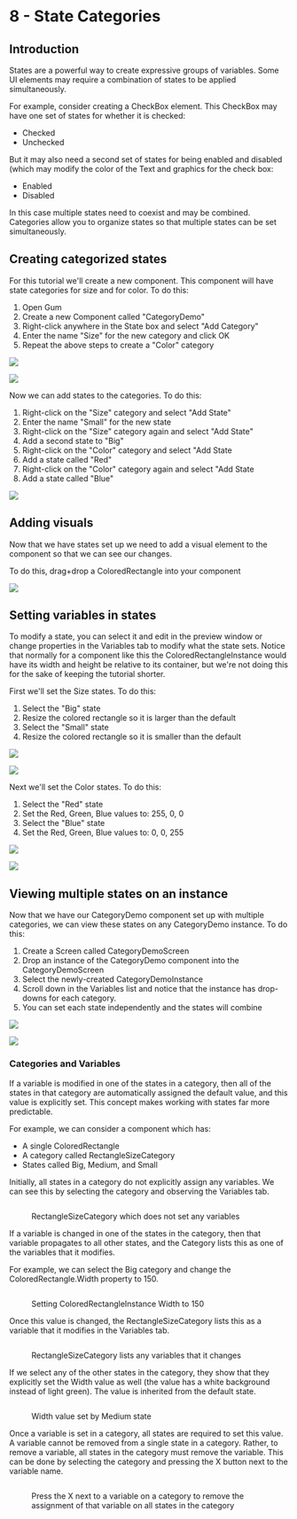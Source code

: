 # 8 - State Categories

## Introduction

States are a powerful way to create expressive groups of variables. Some UI elements may require a combination of states to be applied simultaneously.

For example, consider creating a CheckBox element. This CheckBox may have one set of states for whether it is checked:

* Checked
* Unchecked

But it may also need a second set of states for being enabled and disabled (which may modify the color of the Text and graphics for the check box:

* Enabled
* Disabled

In this case multiple states need to coexist and may be combined. Categories allow you to organize states so that multiple states can be set simultaneously.

## Creating categorized states

For this tutorial we'll create a new component. This component will have state categories for size and for color. To do this:

1. Open Gum
2. Create a new Component called "CategoryDemo"
3. Right-click anywhere in the State box and select "Add Category"
4. Enter the name "Size" for the new category and click OK
5. Repeat the above steps to create a "Color" category

![](../../../.gitbook/assets/GumAddCategoryCalledSize.PNG)

![](../../../.gitbook/assets/GumAddCategory.png)

Now we can add states to the categories. To do this:

1. Right-click on the "Size" category and select "Add State"
2. Enter the name "Small" for the new state
3. Right-click on the "Size" category again and select "Add State"
4. Add a second state to "Big"
5. Right-click on the "Color" category and select "Add State
6. Add a state called "Red"
7. Right-click on the "Color" category again and select "Add State
8. Add a state called "Blue"

![](../../../.gitbook/assets/GumStatesInCategories.PNG)

## Adding visuals

Now that we have states set up we need to add a visual element to the component so that we can see our changes.

To do this, drag+drop a ColoredRectangle into your component

![](<../../../.gitbook/assets/GumColoredRectangleInComponent (1).PNG>)

## Setting variables in states

To modify a state, you can select it and edit in the preview window or change properties in the Variables tab to modify what the state sets. Notice that normally for a component like this the ColoredRectangleInstance would have its width and height be relative to its container, but we're not doing this for the sake of keeping the tutorial shorter.

First we'll set the Size states. To do this:

1. Select the "Big" state
2. Resize the colored rectangle so it is larger than the default
3. Select the "Small" state
4. Resize the colored rectangle so it is smaller than the default

![](../../../.gitbook/assets/GumSmallState.PNG)

![](../../../.gitbook/assets/GumBigState.PNG)

Next we'll set the Color states. To do this:

1. Select the "Red" state
2. Set the Red, Green, Blue values to: 255, 0, 0
3. Select the "Blue" state
4. Set the Red, Green, Blue values to: 0, 0, 255

![](<../../../.gitbook/assets/GumBlueState (1).PNG>)

![](../../../.gitbook/assets/GumRedState.PNG)

## Viewing multiple states on an instance

Now that we have our CategoryDemo component set up with multiple categories, we can view these states on any CategoryDemo instance. To do this:

1. Create a Screen called CategoryDemoScreen
2. Drop an instance of the CategoryDemo component into the CategoryDemoScreen
3. Select the newly-created CategoryDemoInstance
4. Scroll down in the Variables list and notice that the instance has drop-downs for each category.
5. You can set each state independently and the states will combine

![](../../../.gitbook/assets/GumCombinedStates.PNG)

![](../../../.gitbook/assets/GumLookCategoriesOnInstance.PNG)

### Categories and Variables

If a variable is modified in one of the states in a category, then all of the states in that category are automatically assigned the default value, and this value is explicitly set. This concept makes working with states far more predictable.

For example, we can consider a component which has:

* A single ColoredRectangle
* A category called RectangleSizeCategory
* States called Big, Medium, and Small

Initially, all states in a category do not explicitly assign any variables. We can see this by selecting the category and observing the Variables tab.

<figure><img src="../../../.gitbook/assets/image (5) (1) (1) (1) (1) (1).png" alt=""><figcaption><p>RectangleSizeCategory which does not set any variables</p></figcaption></figure>

If a variable is changed in one of the states in the category, then that variable propagates to all other states, and the Category lists this as one of the variables that it modifies.

For example, we can select the Big category and change the ColoredRectangle.Width property to 150.

<figure><img src="../../../.gitbook/assets/image (1) (1) (1) (1) (1) (1) (1) (1) (1) (1) (1) (1) (1) (1) (1) (1) (1) (1) (1) (1) (1) (1) (1) (1) (1) (1) (1) (1) (1) (1) (1) (1) (1) (1) (1).png" alt=""><figcaption><p>Setting ColoredRectangleInstance Width to 150</p></figcaption></figure>

Once this value is changed, the RectangleSizeCategory lists this as a variable that it modifies in the Variables tab.

<figure><img src="../../../.gitbook/assets/26_15 41 43.png" alt=""><figcaption><p>RectangleSizeCategory lists any variables that it changes</p></figcaption></figure>

If we select any of the other states in the category, they show that they explicitly set the Width value as well (the value has a white background instead of light green). The value is inherited from the default state.

<figure><img src="../../../.gitbook/assets/image (2) (1) (1) (1) (1) (1) (1) (1) (1) (1) (1) (1) (1) (1) (1) (1) (1) (1) (1) (1) (1) (1).png" alt=""><figcaption><p>Width value set by Medium state</p></figcaption></figure>

Once a variable is set in a category, all states are required to set this value. A variable cannot be removed from a single state in a category. Rather, to remove a variable, all states in the category must remove the variable. This can be done by selecting the category and pressing the X button next to the variable name.

<figure><img src="../../../.gitbook/assets/image (3) (1) (1) (1) (1) (1) (1) (1) (1) (1) (1) (1).png" alt=""><figcaption><p>Press the X next to a variable on a category to remove the assignment of that variable on all states in the category</p></figcaption></figure>

